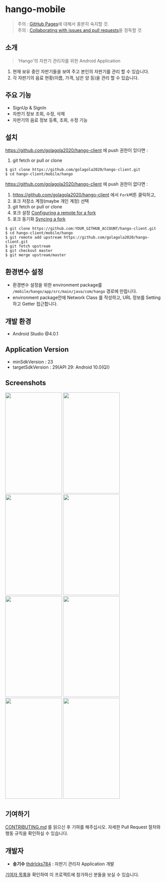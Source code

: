 # hango-mobile
> 주의 : [GitHub Pages](https://pages.github.com/)에 대해서 충분히 숙지할 것.  
주의 : [Collaborating with issues and pull requests](https://docs.github.com/en/github/collaborating-with-issues-and-pull-requests)을 정독할 것


## 소개
> 'Hango'의 자판기 관리자를 위한 Android Application 
   
   1. 현재 보유 중인 자판기들을 보여 주고 본인의 자판기를 관리 할 수 있습니다.
   2. 각 자판기의 음료 현황(이름, 가격, 남은 양 등)을 관리 할 수 있습니다. 
   
## 주요 기능

   * SignUp & SignIn
   * 자판기 정보 조회, 수정, 삭제
   * 자판기의 음료 정보 등록, 조회, 수정 기능
   
## 설치
   
   https://github.com/golagola2020/hango-client 에 push 권한이 있다면 :  
   1. git fetch or pull or clone
```
$ git clone https://github.com/golagola2020/hango-client.git
$ cd hango-client/mobile/hango
```

https://github.com/golagola2020/hango-client 에 push 권한이 없다면 :  
   1. https://github.com/golagola2020/hango-client 에서 ```Fork```버튼 클릭하고,
   2. 포크 저장소 계정(maybe 개인 계정) 선택
   3. git fetch or pull or clone
   4. 포크 설정 [Configuring a remote for a fork](https://docs.github.com/en/github/collaborating-with-issues-and-pull-requests/configuring-a-remote-for-a-fork)
   5. 포크 동기화 [Syncing a fork](https://docs.github.com/en/github/collaborating-with-issues-and-pull-requests/syncing-a-fork)
```
$ git clone https://github.com:YOUR_GITHUB_ACCOUNT/hango-client.git
$ cd hango-client/mobile/hango
$ git remote add upstream https://github.com/golagola2020/hango-client.git
$ git fetch upstream
$ git checkout master
$ git merge upstream/master
```
   
## 환경변수 설정

   * 환경변수 설정을 위한 environment package를 ```/mobile/hango/app/src/main/java/com/hango``` 경로에 만듭니다.
   * environment package안에 Network Class 를 작성하고, URL 정보를 Setting 하고 Getter 접근합니다.

## 개발 환경

   * Android Studio @4.0.1
   
## Application Version

   * minSdkVersion : 23
   * targetSdkVersion : 29(API 29: Android 10.0(Q))
   
## Screenshots

<img src="https://user-images.githubusercontent.com/64050689/91752339-3108bc80-ec01-11ea-83d5-02b348910a73.PNG" width="180px" height="320px"></img>
<img src="https://user-images.githubusercontent.com/64050689/91752347-3534da00-ec01-11ea-8c1b-c091c436591b.PNG" width="180px" height="320px"></img>
<img src="https://user-images.githubusercontent.com/64050689/91752351-36fe9d80-ec01-11ea-95df-d823f748b1b0.PNG" width="180px" height="320px"></img>
<img src="https://user-images.githubusercontent.com/64050689/91752361-3960f780-ec01-11ea-9351-d86d432e3739.PNG" width="180px" height="320px"></img>
<img src="https://user-images.githubusercontent.com/64050689/91752379-44b42300-ec01-11ea-829b-00db35f748f6.PNG" width="180px" height="320px"></img>
<img src="https://user-images.githubusercontent.com/64050689/91752384-467de680-ec01-11ea-8efc-091cd813d723.PNG" width="180px" height="320px"></img>
<img src="https://user-images.githubusercontent.com/64050689/91752391-4847aa00-ec01-11ea-8d44-9fb310ec1521.PNG" width="180px" height="320px"></img>
<img src="https://user-images.githubusercontent.com/64050689/91752396-4978d700-ec01-11ea-862d-9eac5ed36ea5.PNG" width="180px" height="320px"></img>

## 기여하기

[CONTRIBUTING.md](https://gist.github.com/PurpleBooth/b24679402957c63ec426) 를 읽으신 후 기여를 해주십시오. 자세한 Pull Request 절차와 행동 규칙을 확인하실 수 있습니다.

## 개발자

  - **송기수** [thdrlcks784](https://github.com/thdrlcks784) : 자판기 관리자 Application 개발


[기여자 목록](https://github.com/golagola2020/hango-server/graphs/contributors)을 확인하여 이 프로젝트에 참가하신 분들을 보실 수 있습니다.
